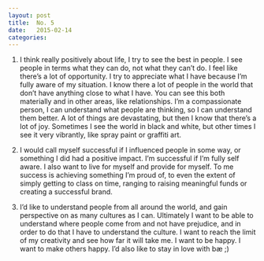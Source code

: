 ```yaml
---
layout: post
title:  No. 5
date:   2015-02-14
categories: 
---
```


1. I think really positively about life, I try to see the best in people. I see people in terms what they can do, not what they can’t do. I feel like there’s a lot of opportunity. I try to appreciate what I have because I’m fully aware of my situation. I know there a lot of people in the world that don’t have anything close to what I have. You can see this both materially and in other areas, like relationships. I’m a compassionate person, I can understand what people are thinking, so I can understand them better. A lot of things are devastating, but then I know that there’s a lot of joy. Sometimes I see the world in black and white, but other times I see it very vibrantly, like spray paint or graffiti art.

2. I would call myself successful if I influenced people in some way, or something I did had a positive impact. I’m successful if I’m fully self aware. I also want to live for myself and provide for myself. To me success is achieving something I’m proud of, to even the extent of simply getting to class on time, ranging to raising meaningful funds or creating a successful brand.

3. I’d like to understand people from all around the world, and gain perspective on as many cultures as I can. Ultimately I want to be able to understand where people come from and not have prejudice, and in order to do that I have to understand the culture. I want to reach the limit of my creativity and see how far it will take me. I want to be happy. I want to make others happy. I’d also like to stay in love with bæ ;)